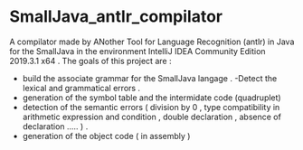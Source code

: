 # SmallJava_antlr_compilator

A compilator made by ANother Tool for Language Recognition (antlr) in Java for the SmallJava in the environment IntelliJ IDEA Community Edition 2019.3.1 x64 . 
The goals of this project are  : 

- build the associate grammar for the SmallJava langage . 
-Detect the lexical and grammatical errors . 
- generation of the symbol table and the intermidate code (quadruplet) 
- detection of the semantic errors ( division by 0 , type compatibility in arithmetic expression and condition , double declaration , 
absence  of declaration ..... ) .
- generation of the object code ( in assembly ) 
